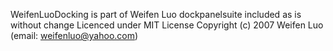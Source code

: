 
WeifenLuoDocking is part of Weifen Luo dockpanelsuite included as is without change
Licenced under MIT License
Copyright (c) 2007 Weifen Luo (email: weifenluo@yahoo.com)
